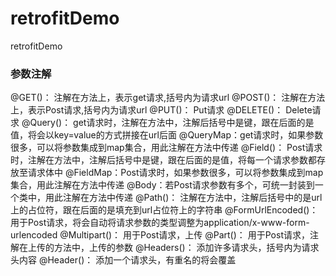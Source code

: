 # retrofitDemo
retrofitDemo


### 参数注解

@GET()： 注解在方法上，表示get请求,括号内为请求url
@POST()： 注解在方法上，表示Post请求,括号内为请求url
@PUT()： Put请求
@DELETE()： Delete请求
@Query()： get请求时，注解在方法中，注解后括号中是键，跟在后面的是值，将会以key=value的方式拼接在url后面
@QueryMap：get请求时，如果参数很多，可以将参数集成到map集合，用此注解在方法中传递
@Field()： Post请求时，注解在方法中，注解后括号中是键，跟在后面的是值，将每一个请求参数都存放至请求体中
@FieldMap：Post请求时，如果参数很多，可以将参数集成到map集合，用此注解在方法中传递
@Body：若Post请求参数有多个，可统一封装到一个类中，用此注解在方法中传递
@Path()： 注解在方法中，注解后括号中的是url上的占位符，跟在后面的是填充到url占位符上的字符串
@FormUrlEncoded()：用于Post请求，将会自动将请求参数的类型调整为application/x-www-form-urlencoded
@Multipart()： 用于Post请求，上传
@Part()： 用于Post请求，注解在上传的方法中，上传的参数
@Headers()： 添加许多请求头，括号内为请求头内容
@Header()： 添加一个请求头，有重名的将会覆盖

